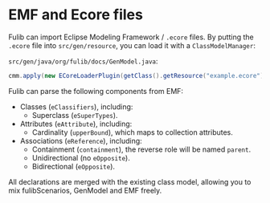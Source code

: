 # EMF and Ecore files

Fulib can import Eclipse Modeling Framework / `.ecore` files.
By putting the `.ecore` file into `src/gen/resource`, you can load it with a `ClassModelManager`:

`src/gen/java/org/fulib/docs/GenModel.java`:

```java
cmm.apply(new ECoreLoaderPlugin(getClass().getResource("example.ecore").toString()));
```

Fulib can parse the following components from EMF:

- Classes (`eClassifiers`), including:
   - Superclass (`eSuperTypes`).
- Attributes (`eAttribute`), including:
   - Cardinality (`upperBound`), which maps to collection attributes.
- Associations (`eReference`), including:
   - Containment (`containment`), the reverse role will be named `parent`.
   - Unidirectional (no `eOpposite`).
   - Bidirectional (`eOpposite`).

All declarations are merged with the existing class model, allowing you to mix fulibScenarios, GenModel and EMF freely.
